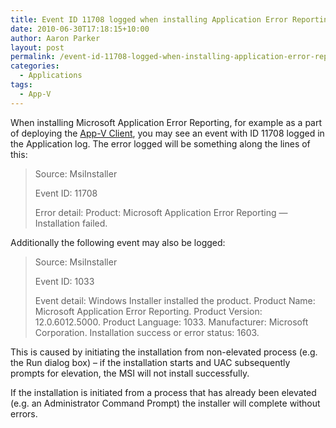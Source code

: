 ```yaml
---
title: Event ID 11708 logged when installing Application Error Reporting
date: 2010-06-30T17:18:15+10:00
author: Aaron Parker
layout: post
permalink: /event-id-11708-logged-when-installing-application-error-reporting/
categories:
  - Applications
tags:
  - App-V
---
```

When installing Microsoft Application Error Reporting, for example as a part of deploying the [App-V Client](http://technet.microsoft.com/en-us/library/ee956914.aspx), you may see an event with ID 11708 logged in the Application log. The error logged will be something along the lines of this:

> Source: MsiInstaller
> 
> Event ID: 11708
> 
> Error detail: Product: Microsoft Application Error Reporting &#8212; Installation failed.

Additionally the following event may also be logged:

> Source: MsiInstaller
> 
> Event ID: 1033
> 
> Event detail: Windows Installer installed the product. Product Name: Microsoft Application Error Reporting. Product Version: 12.0.6012.5000. Product Language: 1033. Manufacturer: Microsoft Corporation. Installation success or error status: 1603.

This is caused by initiating the installation from non-elevated process (e.g. the Run dialog box) – if the installation starts and UAC subsequently prompts for elevation, the MSI will not install successfully.

If the installation is initiated from a process that has already been elevated (e.g. an Administrator Command Prompt) the installer will complete without errors.
